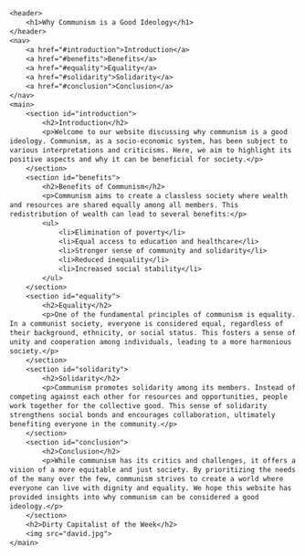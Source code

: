 <html lang="en">
<head>
    <meta charset="UTF-8">
    <meta name="viewport" content="width=device-width, initial-scale=1.0">
   
</head>
<body>
    
    <header>
        <h1>Why Communism is a Good Ideology</h1>
    </header>
    <nav>
        <a href="#introduction">Introduction</a>
        <a href="#benefits">Benefits</a>
        <a href="#equality">Equality</a>
        <a href="#solidarity">Solidarity</a>
        <a href="#conclusion">Conclusion</a>
    </nav>
    <main>
        <section id="introduction">
            <h2>Introduction</h2>
            <p>Welcome to our website discussing why communism is a good ideology. Communism, as a socio-economic system, has been subject to various interpretations and criticisms. Here, we aim to highlight its positive aspects and why it can be beneficial for society.</p>
        </section>
        <section id="benefits">
            <h2>Benefits of Communism</h2>
            <p>Communism aims to create a classless society where wealth and resources are shared equally among all members. This redistribution of wealth can lead to several benefits:</p>
            <ul>
                <li>Elimination of poverty</li>
                <li>Equal access to education and healthcare</li>
                <li>Stronger sense of community and solidarity</li>
                <li>Reduced inequality</li>
                <li>Increased social stability</li>
            </ul>
        </section>
        <section id="equality">
            <h2>Equality</h2>
            <p>One of the fundamental principles of communism is equality. In a communist society, everyone is considered equal, regardless of their background, ethnicity, or social status. This fosters a sense of unity and cooperation among individuals, leading to a more harmonious society.</p>
        </section>
        <section id="solidarity">
            <h2>Solidarity</h2>
            <p>Communism promotes solidarity among its members. Instead of competing against each other for resources and opportunities, people work together for the collective good. This sense of solidarity strengthens social bonds and encourages collaboration, ultimately benefiting everyone in the community.</p>
        </section>
        <section id="conclusion">
            <h2>Conclusion</h2>
            <p>While communism has its critics and challenges, it offers a vision of a more equitable and just society. By prioritizing the needs of the many over the few, communism strives to create a world where everyone can live with dignity and equality. We hope this website has provided insights into why communism can be considered a good ideology.</p>
        </section>
        <h2>Dirty Capitalist of the Week</h2>
        <img src="david.jpg">
    </main>
</body>
</html>
